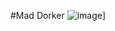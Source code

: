 #Mad Dorker
![image](https://user-images.githubusercontent.com/86317606/139261651-21538d13-256d-4ad1-904a-e3739a270684.png)]
